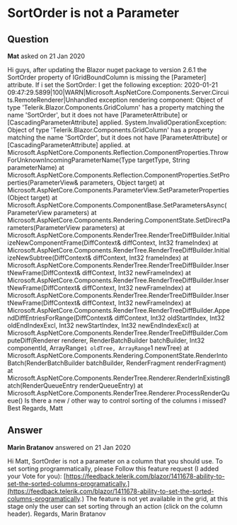 # SortOrder is not a Parameter

## Question

**Mat** asked on 21 Jan 2020

Hi guys, after updating the Blazor nuget package to version 2.6.1 the SortOrder property of IGridBoundColumn is missing the [Parameter] attribute. If i set the SortOrder: <GridColumn SortOrder="@Sort.None" Filterable="false" Field="@col.PropertyPath" Title="@col.HeaderText"> <Template> @* Content goes here *@</Template> </GridColumn> I get the following exception: 2020-01-21 09:47:29.5899|100|WARN|Microsoft.AspNetCore.Components.Server.Circuits.RemoteRenderer|Unhandled exception rendering component: Object of type 'Telerik.Blazor.Components.GridColumn' has a property matching the name 'SortOrder', but it does not have [ParameterAttribute] or [CascadingParameterAttribute] applied. System.InvalidOperationException: Object of type 'Telerik.Blazor.Components.GridColumn' has a property matching the name 'SortOrder', but it does not have [ParameterAttribute] or [CascadingParameterAttribute] applied. at Microsoft.AspNetCore.Components.Reflection.ComponentProperties.ThrowForUnknownIncomingParameterName(Type targetType, String parameterName) at Microsoft.AspNetCore.Components.Reflection.ComponentProperties.SetProperties(ParameterView& parameters, Object target) at Microsoft.AspNetCore.Components.ParameterView.SetParameterProperties(Object target) at Microsoft.AspNetCore.Components.ComponentBase.SetParametersAsync(ParameterView parameters) at Microsoft.AspNetCore.Components.Rendering.ComponentState.SetDirectParameters(ParameterView parameters) at Microsoft.AspNetCore.Components.RenderTree.RenderTreeDiffBuilder.InitializeNewComponentFrame(DiffContext& diffContext, Int32 frameIndex) at Microsoft.AspNetCore.Components.RenderTree.RenderTreeDiffBuilder.InitializeNewSubtree(DiffContext& diffContext, Int32 frameIndex) at Microsoft.AspNetCore.Components.RenderTree.RenderTreeDiffBuilder.InsertNewFrame(DiffContext& diffContext, Int32 newFrameIndex) at Microsoft.AspNetCore.Components.RenderTree.RenderTreeDiffBuilder.InsertNewFrame(DiffContext& diffContext, Int32 newFrameIndex) at Microsoft.AspNetCore.Components.RenderTree.RenderTreeDiffBuilder.InsertNewFrame(DiffContext& diffContext, Int32 newFrameIndex) at Microsoft.AspNetCore.Components.RenderTree.RenderTreeDiffBuilder.AppendDiffEntriesForRange(DiffContext& diffContext, Int32 oldStartIndex, Int32 oldEndIndexExcl, Int32 newStartIndex, Int32 newEndIndexExcl) at Microsoft.AspNetCore.Components.RenderTree.RenderTreeDiffBuilder.ComputeDiff(Renderer renderer, RenderBatchBuilder batchBuilder, Int32 componentId, ArrayRange`1 oldTree, ArrayRange`1 newTree) at Microsoft.AspNetCore.Components.Rendering.ComponentState.RenderIntoBatch(RenderBatchBuilder batchBuilder, RenderFragment renderFragment) at Microsoft.AspNetCore.Components.RenderTree.Renderer.RenderInExistingBatch(RenderQueueEntry renderQueueEntry) at Microsoft.AspNetCore.Components.RenderTree.Renderer.ProcessRenderQueue() Is there a new / other way to control sorting of the columns i missed? Best Regards, Matt

## Answer

**Marin Bratanov** answered on 21 Jan 2020

Hi Matt, SortOrder is not a parameter on a column that you should use. To set sorting programmatically, please Follow this feature request (I added your Vote for you): [https://feedback.telerik.com/blazor/1411678-ability-to-set-the-sorted-columns-programatically.](https://feedback.telerik.com/blazor/1411678-ability-to-set-the-sorted-columns-programatically.) The feature is not yet available in the grid, at this stage only the user can set sorting through an action (click on the column header). Regards, Marin Bratanov
